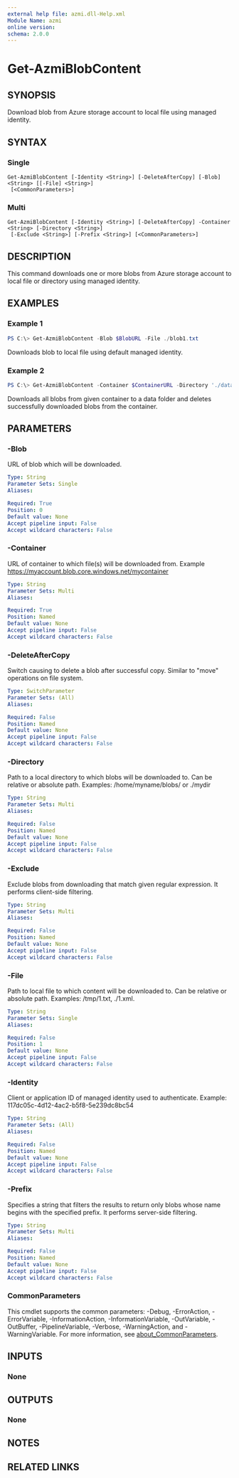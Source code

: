 ```yaml
---
external help file: azmi.dll-Help.xml
Module Name: azmi
online version:
schema: 2.0.0
---
```


# Get-AzmiBlobContent

## SYNOPSIS
Download blob from Azure storage account to local file using managed identity.

## SYNTAX

### Single
```
Get-AzmiBlobContent [-Identity <String>] [-DeleteAfterCopy] [-Blob] <String> [[-File] <String>]
 [<CommonParameters>]
```

### Multi
```
Get-AzmiBlobContent [-Identity <String>] [-DeleteAfterCopy] -Container <String> [-Directory <String>]
 [-Exclude <String>] [-Prefix <String>] [<CommonParameters>]
```

## DESCRIPTION
This command downloads one or more blobs from Azure storage account to local file or directory using managed identity.

## EXAMPLES

### Example 1
```powershell
PS C:\> Get-AzmiBlobContent -Blob $BlobURL -File ./blob1.txt
```

Downloads blob to local file using default managed identity.

### Example 2
```powershell
PS C:\> Get-AzmiBlobContent -Container $ContainerURL -Directory './data' -DeleteAfterCopy
```

Downloads all blobs from given container to a data folder and deletes successfully downloaded blobs from the container.

## PARAMETERS

### -Blob
URL of blob which will be downloaded.

```yaml
Type: String
Parameter Sets: Single
Aliases:

Required: True
Position: 0
Default value: None
Accept pipeline input: False
Accept wildcard characters: False
```

### -Container
URL of container to which file(s) will be downloaded from. Example https://myaccount.blob.core.windows.net/mycontainer

```yaml
Type: String
Parameter Sets: Multi
Aliases:

Required: True
Position: Named
Default value: None
Accept pipeline input: False
Accept wildcard characters: False
```

### -DeleteAfterCopy
Switch causing to delete a blob after successful copy. Similar to "move" operations on file system.

```yaml
Type: SwitchParameter
Parameter Sets: (All)
Aliases:

Required: False
Position: Named
Default value: None
Accept pipeline input: False
Accept wildcard characters: False
```

### -Directory
Path to a local directory to which blobs will be downloaded to. Can be relative or absolute path. Examples: /home/myname/blobs/ or ./mydir

```yaml
Type: String
Parameter Sets: Multi
Aliases:

Required: False
Position: Named
Default value: None
Accept pipeline input: False
Accept wildcard characters: False
```

### -Exclude
Exclude blobs from downloading that match given regular expression.
It performs client-side filtering.

```yaml
Type: String
Parameter Sets: Multi
Aliases:

Required: False
Position: Named
Default value: None
Accept pipeline input: False
Accept wildcard characters: False
```

### -File
Path to local file to which content will be downloaded to. Can be relative or absolute path. Examples: /tmp/1.txt, ./1.xml.

```yaml
Type: String
Parameter Sets: Single
Aliases:

Required: False
Position: 1
Default value: None
Accept pipeline input: False
Accept wildcard characters: False
```

### -Identity
Client or application ID of managed identity used to authenticate. Example: 117dc05c-4d12-4ac2-b5f8-5e239dc8bc54

```yaml
Type: String
Parameter Sets: (All)
Aliases:

Required: False
Position: Named
Default value: None
Accept pipeline input: False
Accept wildcard characters: False
```

### -Prefix
Specifies a string that filters the results to return only blobs whose name begins with the specified prefix.
It performs server-side filtering.

```yaml
Type: String
Parameter Sets: Multi
Aliases:

Required: False
Position: Named
Default value: None
Accept pipeline input: False
Accept wildcard characters: False
```

### CommonParameters
This cmdlet supports the common parameters: -Debug, -ErrorAction, -ErrorVariable, -InformationAction, -InformationVariable, -OutVariable, -OutBuffer, -PipelineVariable, -Verbose, -WarningAction, and -WarningVariable. For more information, see [about_CommonParameters](http://go.microsoft.com/fwlink/?LinkID=113216).

## INPUTS

### None
## OUTPUTS

### None
## NOTES

## RELATED LINKS
